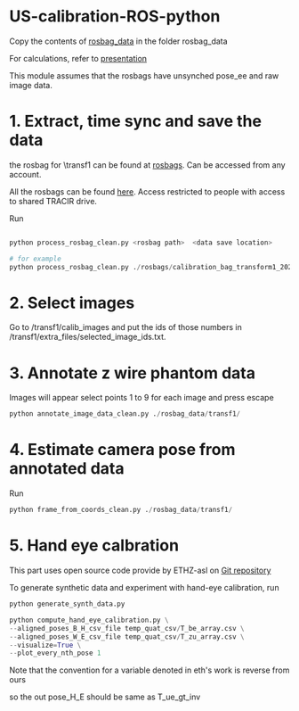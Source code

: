 # US-calibration-ROS-python
Copy the contents of [rosbag_data](https://drive.google.com/drive/folders/1ItOMB5gcbs07oUv2EPJTvkaGrKmgX-N1?usp=sharing) in the folder rosbag_data 



For calculations, refer to [presentation](https://docs.google.com/presentation/d/1E5cLrZCGC0eLe_q-Whda-CIxITOYS3GRCLCoh0wb2Lg/edit?usp=sharing)
 

This module assumes that the rosbags have unsynched pose_ee and raw image data.


# 1. Extract, time sync and save the data
the rosbag for \transf1 can be found at [rosbags](https://drive.google.com/drive/folders/1CdlzdJTs855xpAYpTy7xYjVWpYWExtpZ?usp=sharing). Can be accessed from any account. 

All the rosbags can be found [here](https://drive.google.com/drive/folders/10CqBUHkOhzFxc7fyiB_wbi2zcDhI4aro?usp=sharing). Access restricted to people with access to shared TRACIR drive. 

Run 
``` python

python process_rosbag_clean.py <rosbag path>  <data save location>

# for example
python process_rosbag_clean.py ./rosbags/calibration_bag_transform1_2020-09-17-18-38-33.bag  ./rosbag_data/transf1


```

# 2. Select images 
Go to /transf1/calib_images and put the ids of those numbers in 
/transf1/extra_files/selected_image_ids.txt. 


# 3. Annotate z wire phantom data
Images will appear 
select points 1 to 9 for each image and press escape
``` python
python annotate_image_data_clean.py ./rosbag_data/transf1/

```

# 4. Estimate camera pose from annotated data
Run 
``` python
python frame_from_coords_clean.py ./rosbag_data/transf1/

```

# 5. Hand eye calbration
This part uses open source code provide by  ETHZ-asl on [Git repository](https://github.com/ethz-asl/hand_eye_calibration)  

To generate synthetic data and experiment with hand-eye calibration, run  
``` python
python generate_synth_data.py

python compute_hand_eye_calibration.py \
--aligned_poses_B_H_csv_file temp_quat_csv/T_be_array.csv \
--aligned_poses_W_E_csv_file temp_quat_csv/T_zu_array.csv \
--visualize=True \
--plot_every_nth_pose 1

```
Note that the convention for a variable denoted in eth's work is reverse from ours

so the out pose_H_E should be same as T_ue_gt_inv

